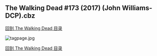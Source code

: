 ## The Walking Dead #173 (2017) (John Williams-DCP).cbz


[回到 The Walking Dead 目录](https://github.com/alicewish/markdown/blob/master/series/Walking-Dead.md)


![tagpage.jpg](https://wx1.sinaimg.cn/large/6a9fdecaly1fnynlm11kvj20m80ghabv.jpg)

[回到 The Walking Dead 目录](https://github.com/alicewish/markdown/blob/master/series/Walking-Dead.md)

